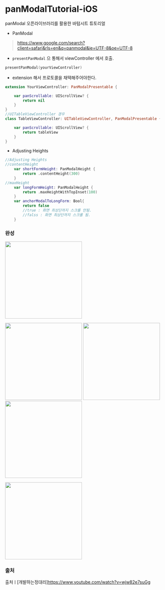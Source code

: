 # panModalTutorial-iOS
panModal 오픈라이브러리를 활용한 바텀시트 튜토리얼
- PanModal
> https://www.google.com/search?client=safari&rls=en&q=panmodal&ie=UTF-8&oe=UTF-8

- `presentPanModal` 으 통해서 viewController 에서 호출.
```swift
presentPanModal(yourViewController)
```
- extension 해서 프로토콜을 채택해주어야한다.
```swift
extension YourViewController: PanModalPresentable {

    var panScrollable: UIScrollView? {
        return nil
    }
}
//UITableViewController 경우
class TableViewController: UITableViewController, PanModalPresentable {

    var panScrollable: UIScrollView? {
        return tableView
    }
}
```
- Adjusting Heights
```swift
//Adjusting Heights
//contentHeight
    var shortFormHeight: PanModalHeight {
        return .contentHeight(300)
    }
//maxHeight
    var longFormHeight: PanModalHeight {
        return .maxHeightWithTopInset(100)
    }
    var anchorModalToLongForm: Bool{
        return false
        //true : 화면 최상단까지 스크롤 안됨.
        //falss : 화면 최상단까지 스크롤 됨.
    }
```

### 완성
<img src = "https://user-images.githubusercontent.com/69136340/111031418-dcb18580-844a-11eb-8965-28dfdfc066bb.png" width ="250">
<p>
<img src = "https://user-images.githubusercontent.com/69136340/111031422-df13df80-844a-11eb-82c1-5f987ac58e2d.png" width ="250">
<img src = "https://user-images.githubusercontent.com/69136340/111031426-e0450c80-844a-11eb-9d02-cb5432c9cf94.png" width ="250">
<img src = "https://user-images.githubusercontent.com/69136340/111031429-e1763980-844a-11eb-93d1-fac07ccda8f0.png" width ="250">
</p>
<p>
<img src = "https://user-images.githubusercontent.com/69136340/111031432-e20ed000-844a-11eb-964f-b20f351bc62e.png" width ="250">
</p>

### 출처
출처ㅣ[개발하는정대리]https://www.youtube.com/watch?v=wjw82e7suGg
